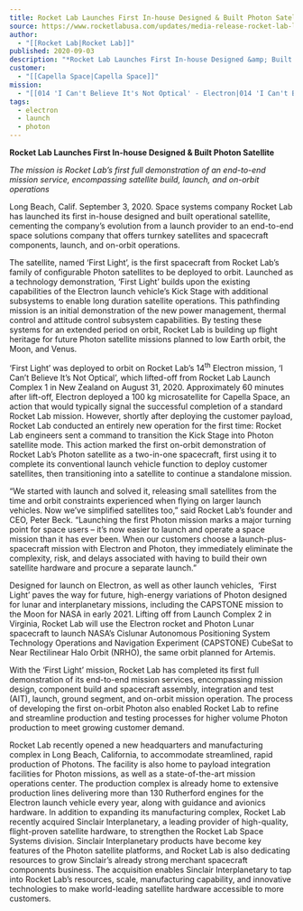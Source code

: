 ```yaml
---
title: Rocket Lab Launches First In-house Designed & Built Photon Satellite
source: https://www.rocketlabusa.com/updates/media-release-rocket-lab-launches-first-in-house-designed-and-built-photon-satellite/
author:
  - "[[Rocket Lab|Rocket Lab]]"
published: 2020-09-03
description: "*Rocket Lab Launches First In-house Designed &amp; Built Photon Satellite*"
customer:
  - "[[Capella Space|Capella Space]]"
mission:
  - "[[014 'I Can't Believe It's Not Optical' - Electron|014 'I Can't Believe It's Not Optical' - Electron]]"
tags:
  - electron
  - launch
  - photon
---
```

**Rocket Lab Launches First In-house Designed & Built Photon Satellite**

*The mission is Rocket Lab’s first full demonstration of an end-to-end mission service, encompassing satellite build, launch, and on-orbit operations*

Long Beach, Calif. September 3, 2020. Space systems company Rocket Lab has launched its first in-house designed and built operational satellite, cementing the company’s evolution from a launch provider to an end-to-end space solutions company that offers turnkey satellites and spacecraft components, launch, and on-orbit operations.

The satellite, named ‘First Light’, is the first spacecraft from Rocket Lab’s family of configurable Photon satellites to be deployed to orbit. Launched as a technology demonstration, ‘First Light’ builds upon the existing capabilities of the Electron launch vehicle’s Kick Stage with additional subsystems to enable long duration satellite operations. This pathfinding mission is an initial demonstration of the new power management, thermal control and attitude control subsystem capabilities. By testing these systems for an extended period on orbit, Rocket Lab is building up flight heritage for future Photon satellite missions planned to low Earth orbit, the Moon, and Venus.

‘First Light’ was deployed to orbit on Rocket Lab’s 14<sup>th</sup> Electron mission, ‘I Can’t Believe It’s Not Optical’, which lifted-off from Rocket Lab Launch Complex 1 in New Zealand on August 31, 2020. Approximately 60 minutes after lift-off, Electron deployed a 100 kg microsatellite for Capella Space, an action that would typically signal the successful completion of a standard Rocket Lab mission. However, shortly after deploying the customer payload, Rocket Lab conducted an entirely new operation for the first time: Rocket Lab engineers sent a command to transition the Kick Stage into Photon satellite mode. This action marked the first on-orbit demonstration of Rocket Lab’s Photon satellite as a two-in-one spacecraft, first using it to complete its conventional launch vehicle function to deploy customer satellites, then transitioning into a satellite to continue a standalone mission.

“We started with launch and solved it, releasing small satellites from the time and orbit constraints experienced when flying on larger launch vehicles. Now we’ve simplified satellites too,” said Rocket Lab’s founder and CEO, Peter Beck. “Launching the first Photon mission marks a major turning point for space users – it’s now easier to launch and operate a space mission than it has ever been. When our customers choose a launch-plus-spacecraft mission with Electron and Photon, they immediately eliminate the complexity, risk, and delays associated with having to build their own satellite hardware and procure a separate launch.”

Designed for launch on Electron, as well as other launch vehicles,  ‘First Light’ paves the way for future, high-energy variations of Photon designed for lunar and interplanetary missions, including the CAPSTONE mission to the Moon for NASA in early 2021. Lifting off from Launch Complex 2 in Virginia, Rocket Lab will use the Electron rocket and Photon Lunar spacecraft to launch NASA’s Cislunar Autonomous Positioning System Technology Operations and Navigation Experiment (CAPSTONE) CubeSat to Near Rectilinear Halo Orbit (NRHO), the same orbit planned for Artemis.

With the ‘First Light’ mission, Rocket Lab has completed its first full demonstration of its end-to-end mission services, encompassing mission design, component build and spacecraft assembly, integration and test (AIT), launch, ground segment, and on-orbit mission operation. The process of developing the first on-orbit Photon also enabled Rocket Lab to refine and streamline production and testing processes for higher volume Photon production to meet growing customer demand.

Rocket Lab recently opened a new headquarters and manufacturing complex in Long Beach, California, to accommodate streamlined, rapid production of Photons. The facility is also home to payload integration facilities for Photon missions, as well as a state-of-the-art mission operations center. The production complex is already home to extensive production lines delivering more than 130 Rutherford engines for the Electron launch vehicle every year, along with guidance and avionics hardware. In addition to expanding its manufacturing complex, Rocket Lab recently acquired Sinclair Interplanetary, a leading provider of high-quality, flight-proven satellite hardware, to strengthen the Rocket Lab Space Systems division. Sinclair Interplanetary products have become key features of the Photon satellite platforms, and Rocket Lab is also dedicating resources to grow Sinclair’s already strong merchant spacecraft components business. The acquisition enables Sinclair Interplanetary to tap into Rocket Lab’s resources, scale, manufacturing capability, and innovative technologies to make world-leading satellite hardware accessible to more customers.